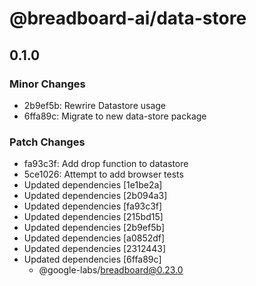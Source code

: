 # @breadboard-ai/data-store

## 0.1.0

### Minor Changes

- 2b9ef5b: Rewrire Datastore usage
- 6ffa89c: Migrate to new data-store package

### Patch Changes

- fa93c3f: Add drop function to datastore
- 5ce1026: Attempt to add browser tests
- Updated dependencies [1e1be2a]
- Updated dependencies [2b094a3]
- Updated dependencies [fa93c3f]
- Updated dependencies [215bd15]
- Updated dependencies [2b9ef5b]
- Updated dependencies [a0852df]
- Updated dependencies [2312443]
- Updated dependencies [6ffa89c]
  - @google-labs/breadboard@0.23.0
